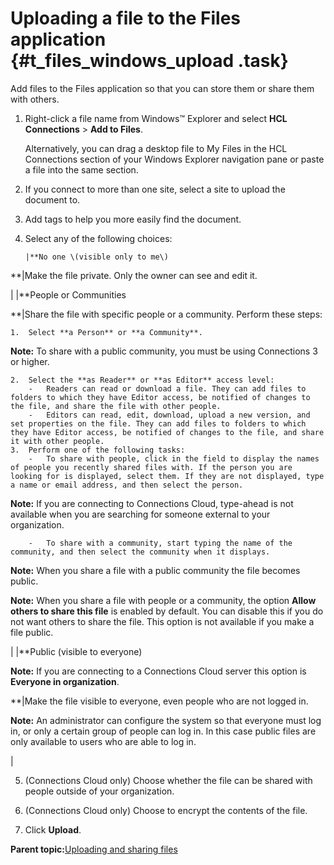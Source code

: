 # Uploading a file to the Files application {#t_files_windows_upload .task}

Add files to the Files application so that you can store them or share them with others.

1.  Right-click a file name from Windows™ Explorer and select **HCL Connections** \> **Add to Files**.

    Alternatively, you can drag a desktop file to My Files in the HCL Connections section of your Windows Explorer navigation pane or paste a file into the same section.

2.  If you connect to more than one site, select a site to upload the document to.

3.  Add tags to help you more easily find the document.

4.  Select any of the following choices:

        |**No one \(visible only to me\)

**|Make the file private. Only the owner can see and edit it.

|
    |**People or Communities

**|Share the file with specific people or a community. Perform these steps:

    1.  Select **a Person** or **a Community**.

**Note:** To share with a public community, you must be using Connections 3 or higher.

    2.  Select the **as Reader** or **as Editor** access level:
        -   Readers can read or download a file. They can add files to folders to which they have Editor access, be notified of changes to the file, and share the file with other people.
        -   Editors can read, edit, download, upload a new version, and set properties on the file. They can add files to folders to which they have Editor access, be notified of changes to the file, and share it with other people.
    3.  Perform one of the following tasks:
        -   To share with people, click in the field to display the names of people you recently shared files with. If the person you are looking for is displayed, select them. If they are not displayed, type a name or email address, and then select the person.

**Note:** If you are connecting to Connections Cloud, type-ahead is not available when you are searching for someone external to your organization.

        -   To share with a community, start typing the name of the community, and then select the community when it displays.

**Note:** When you share a file with a public community the file becomes public.

**Note:** When you share a file with people or a community, the option **Allow others to share this file** is enabled by default. You can disable this if you do not want others to share the file. This option is not available if you make a file public.

|
    |**Public \(visible to everyone\)

**Note:** If you are connecting to a Connections Cloud server this option is **Everyone in organization**.

**|Make the file visible to everyone, even people who are not logged in.

**Note:** An administrator can configure the system so that everyone must log in, or only a certain group of people can log in. In this case public files are only available to users who are able to log in.

|

5.  \(Connections Cloud only\) Choose whether the file can be shared with people outside of your organization.

6.  \(Connections Cloud only\) Choose to encrypt the contents of the file.

7.  Click **Upload**.


**Parent topic:**[Uploading and sharing files](../../connectors/enduser/c_files_windows_upload_over.md)

